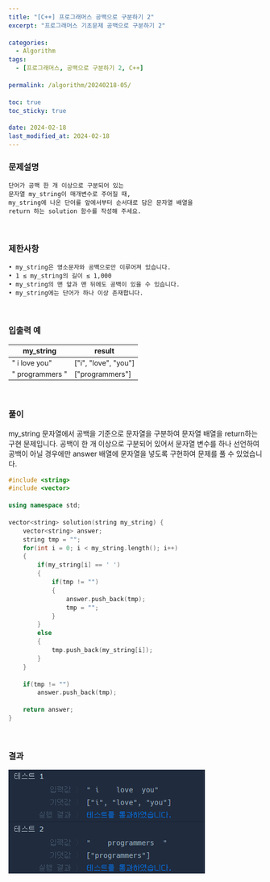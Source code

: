 ```yaml
---
title: "[C++] 프로그래머스 공백으로 구분하기 2"
excerpt: "프로그래머스 기초문제 공백으로 구분하기 2"

categories:
  - Algorithm
tags:
  - [프로그래머스, 공백으로 구분하기 2, C++]

permalink: /algorithm/20240218-05/

toc: true
toc_sticky: true

date: 2024-02-18
last_modified_at: 2024-02-18
---
```


### 문제설명

    단어가 공백 한 개 이상으로 구분되어 있는
    문자열 my_string이 매개변수로 주어질 때,
    my_string에 나온 단어를 앞에서부터 순서대로 담은 문자열 배열을
    return 하는 solution 함수를 작성해 주세요.

<br/>

### 제한사항

    • my_string은 영소문자와 공백으로만 이루어져 있습니다.
    • 1 ≤ my_string의 길이 ≤ 1,000
    • my_string의 맨 앞과 맨 뒤에도 공백이 있을 수 있습니다.
    • my_string에는 단어가 하나 이상 존재합니다.

<br/>

### 입출력 예

|my_string|result|
|---|---|
|" i    love  you"|["i", "love", "you"]|
|"    programmers  "|["programmers"]|

<br/>

### 풀이

my_string 문자열에서 공백을 기준으로 문자열을 구분하여 문자열 배열을 return하는 구현 문제입니다. 공백이 한 개 이상으로 구분되어 있어서 문자열 변수를 하나 선언하여 공백이 아닐 경우에만 answer 배열에 문자열을 넣도록 구현하여 문제를 풀 수 있었습니다.

```cpp
#include <string>
#include <vector>

using namespace std;

vector<string> solution(string my_string) {
    vector<string> answer;
    string tmp = "";
    for(int i = 0; i < my_string.length(); i++)
    {
        if(my_string[i] == ' ')
        {
            if(tmp != "")
            {
                answer.push_back(tmp);
                tmp = "";
            }
        }
        else
        {
            tmp.push_back(my_string[i]);
        }
    }
    
    if(tmp != "")
        answer.push_back(tmp);
    
    return answer;
}
```

<br/>

### 결과
![코드 실행결과](/assets/images/posts_img/20240218-05/001.png "코드 실행결과")

<script async src="https://pagead2.googlesyndication.com/pagead/js/adsbygoogle.js?client=ca-pub-9590884639502637"
     crossorigin="anonymous"></script>
<!-- devlogbase_01 -->
<ins class="adsbygoogle"
     style="display:block"
     data-ad-client="ca-pub-9590884639502637"
     data-ad-slot="4742297382"
     data-ad-format="auto"
     data-full-width-responsive="true"></ins>
<script>
     (adsbygoogle = window.adsbygoogle || []).push({});
</script>

